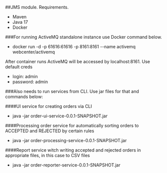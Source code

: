##JMS module. Requirements.
* Maven
* Java 17
* Docker 

###For running ActiveMQ standalone instance use Docker command below.
* docker run -d -p 61616:61616 -p 8161:8161 --name activemq webcenter/activemq

After container runs ActiveMQ will be accessed by localhost:8161. Use default creds
* login: admin
* password: admin

###Also needs to run services from CLI. Use jar files for that and commands below:

####UI service for creating orders via CLI 
- java -jar order-ui-service-0.0.1-SNAPSHOT.jar

####Processing order service for automatically sorting orders to ACCEPTED and REJECTED by certain rules
* java -jar order-processing-service-0.0.1-SNAPSHOT.jar

####Report service witch writing accepted and rejected orders in appropriate files, in this case to CSV files
* java -jar order-reporter-service-0.0.1-SNAPSHOT.jar
